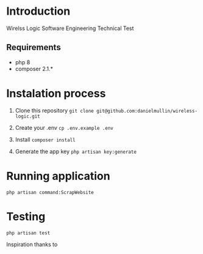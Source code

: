 # Introduction
Wirelss Logic Software Engineering Technical Test

## Requirements
- php 8
- composer 2.1.*

# Instalation process
1. Clone this repository 
  ``git clone git@github.com:danielmullin/wireless-logic.git``

2. Create your .env 
  ``cp .env.example .env``
  
3. Install
  ``composer install``

4. Generate the app key 
  ``php artisan key:generate``

# Running application

``php artisan command:ScrapWebsite``

# Testing

``php artisan test``

Inspiration thanks to 
